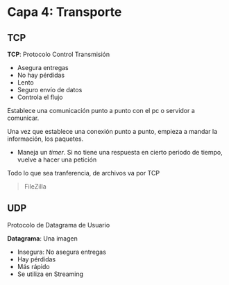 # Capa 4: Transporte

## TCP

**TCP**: Protocolo Control Transmisión

- Asegura entregas
- No hay pérdidas
- Lento
- Seguro envío de datos
- Controla el flujo

Establece una comunicación punto a punto con el pc o servidor a comunicar.

Una vez que establece una conexión punto a punto, empieza a mandar la información, los paquetes.

- Maneja un _timer_. Si no tiene una respuesta en cierto periodo de tiempo, vuelve a hacer una petición

Todo lo que sea tranferencia, de archivos va por TCP

> FileZilla

## UDP

Protocolo de Datagrama de Usuario

**Datagrama**: Una imagen

- Insegura: No asegura entregas
- Hay pérdidas
- Más rápido
- Se utiliza en Streaming
